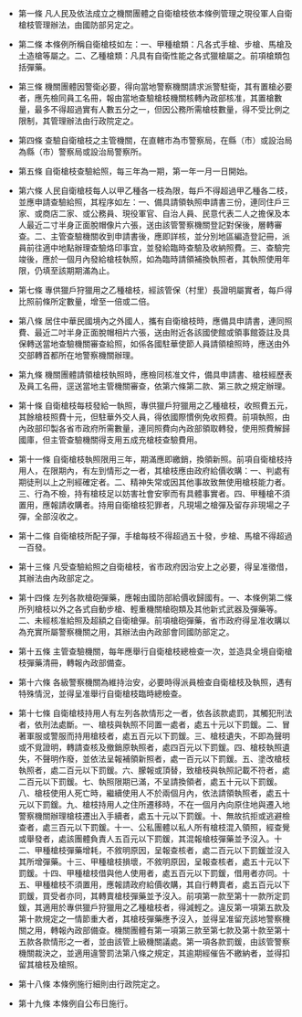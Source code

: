 * 第一條 凡人民及依法成立之機關團體之自衛槍枝依本條例管理之現役軍人自衛槍枝管理辦法，由國防部另定之。

* 第二條 本條例所稱自衛槍枝如左：一、甲種槍類：凡各式手槍、步槍、馬槍及土造槍等屬之。二、乙種槍類：凡具有自衛性能之各式獵槍屬之。前項槍類包括彈藥。

* 第三條 機關團體因警衛必要，得向當地警察機關請求派警駐衛，其有置槍必要者，應先檢同員工名冊，報由當地查驗槍枝機關核轉內政部核准，其置槍數量，最多不得超過實有人數五分之一，但因公務所需槍枝數量，得不受比例之限制，其管理辦法由行政院定之。

* 第四條 查驗自衛槍枝之主管機關，在直轄市為市警察局，在縣（市）或設治局為縣（市）警察局或設治局警察所。

* 第五條 自衛槍枝查驗給照，每三年為一期，第一年一月一日開始。

* 第六條 人民自衛槍枝每人以甲乙種各一枝為限，每戶不得超過甲乙種各二枝，並應申請查驗給照，其程序如左：一、備具請領執照申請書三份，連同住戶三家、或商店二家、或公務員、現役軍官、自治人員、民意代表二人之擔保及本人最近二寸半身正面脫帽像片六張，送由該管警察機關登記對保後，層轉審查。二、主管查驗機關收到申請書後，應即詳核，並分別地區編造登記冊，派員前往適中地點辦理查驗烙印事宜，並發給臨時查驗及收納照費。三、查驗完竣後，應於一個月內發給槍枝執照，如為臨時請領補換執照者，其執照使用年限，仍填至該期期滿為止。

* 第七條 專供獵戶狩獵用之乙種槍枝，經該管保（村里）長證明屬實者，每戶得比照前條所定數量，增至一倍或二倍。

* 第八條 居住中華民國境內之外國人，攜有自衛槍枝時，應備具申請書，連同照費、最近二吋半身正面脫帽相片六張，送由附近各該國使館或領事館簽註及具保轉送當地查驗機關審查給照，如係各國駐華使節人員請領槍照時，應送由外交部轉首都所在地警察機關辦理。

* 第九條 機關團體請領槍枝執照時，應檢同核准文件，備具申請書、槍枝經歷表及員工名冊，逕送當地主管機關審查，依第六條第二款、第三款之規定辦理。

* 第十條 自衛槍枝每枝發給一執照，專供獵戶狩獵用之乙種槍枝，收照費五元，其餘槍枝照費十元，但駐華外交人員，得依國際慣例免收照費。前項執照，由內政部印製各省市政府所需數量，連同照費向內政部領取轉發，使用照費解歸國庫，但主管查驗機關得支用五成充槍枝查驗費用。

* 第十一條 自衛槍枝執照限用三年，期滿應即繳銷，換領新照。前項自衛槍枝持用人，在限期內，有左到情形之一者，其槍枝應由政府給價收購：一、判處有期徒刑以上之刑經確定者。二、精神失常或因其他事故致無使用槍枝能力者。三、行為不檢，持有槍枝足以妨害社會安寧而有具體事實者。四、甲種槍不須置用，應報請收購者。持用自衛槍枝犯罪者，凡現場之槍彈及留存非現場之子彈，全部沒收之。

* 第十二條 自衛槍枝所配子彈，手槍每枝不得超過五十發，步槍、馬槍不得超過一百發。

* 第十三條 凡受查驗給照之自衛槍枝，省市政府因治安上之必要，得呈准徵借，其辦法由內政部定之。

* 第十四條 左列各款槍砲彈藥，應報由國防部給價收歸國有。一、本條例第二條所列槍枝以外之各式自動步槍、輕重機關槍砲類及其他新式武器及彈藥等。二、未經核准給照及超額之自衛槍彈。前項槍砲彈藥，省市政府得呈准收購以為充實所屬警察機關之用，其辦法由內政部會同國防部定之。

* 第十五條 主管查驗機關，每年應舉行自衛槍枝總檢查一次，並造具全境自衛槍枝彈藥清冊，轉報內政部備查。

* 第十六條 各級警察機關為維持治安，必要時得派員檢查自衛槍枝及執照，遇有特殊情況，並得呈准舉行自衛槍枝臨時總檢查。

* 第十七條 自衛槍枝持用人有左列各款情形之一者，依各該款處罰，其觸犯刑法者，依刑法處斷。一、槍枝與執照不同置一處者，處五十元以下罰鍰。二、冒著軍服或警服而持用槍枝者，處五百元以下罰鍰。三、槍枝遺失，不即為聲明或不覓證明，轉請查核及撤銷原執照者，處四百元以下罰鍰。四、槍枝執照遺失，不聲明作廢，並依法呈報補領新照者，處一百元以下罰鍰。五、塗改槍枝執照者，處二百元以下罰鍰。六、朦報或頂替，致槍枝與執照記載不符者，處二百元以下罰鍰。七、執照限期已滿，不呈請換領者，處五十元以下罰鍰。八、槍枝使用人死亡時，繼續使用人不於兩個月內，依法請領執照者，處五十元以下罰鍰。九、槍枝持用人之住所遷移時，不在一個月內向原住地與遷入地警察機關辦理槍枝遷出入手續者，處五十元以下罰鍰。十、無故抗拒或逃避檢查者，處三百元以下罰鍰。十一、公私團體以私人所有槍枝混入領照，經查覺或舉發者，處該團體負責人五百元以下罰鍰，其混報槍枝彈藥並予沒入。十二、甲種槍枝彈藥增耗，不敘明原因，呈報查核者，處二百元以下罰鍰並沒入其所增彈藥。十三、甲種槍枝損壞，不敘明原因，呈報查核者，處五十元以下罰鍰。十四、甲種槍枝借與他人使用者，處五百元以下罰鍰，借用者亦同。十五、甲種槍枝不須置用，應報請政府給價收購，其自行轉賣者，處五百元以下罰鍰，買受者亦同，其轉賣槍枝彈藥並予沒入。前項第一款至第十一款所定罰鍰，其適用於專供獵戶狩獵用之乙種槍枝者，得減輕之。違反第一項第五款及第十款規定之一情節重大者，其槍枝彈藥應予沒入，並得呈准留充該地警察機關之用，轉報內政部備查。機關團體有第一項第三款至第七款及第十款至第十五款各款情形之一者，並由該管上級機關議處。第一項各款罰鍰，由該管警察機關裁決之，並適用違警罰法第八條之規定，其逾期經催告不繳納者，並得扣留其槍枝及槍照。

* 第十八條 本條例施行細則由行政院定之。

* 第十九條 本條例自公布日施行。

